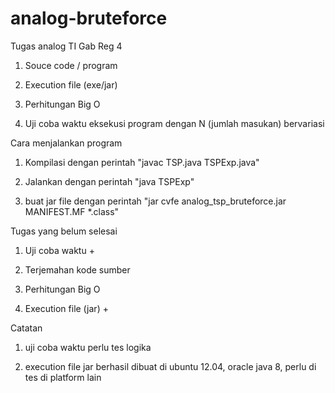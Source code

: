 # analog-bruteforce
Tugas analog TI Gab Reg 4

1. Souce code / program

2. Execution file (exe/jar)

3. Perhitungan Big O

4. Uji coba waktu eksekusi program dengan N (jumlah masukan) bervariasi

Cara menjalankan program 

1. Kompilasi dengan perintah "javac TSP.java TSPExp.java"

2. Jalankan dengan perintah "java TSPExp"

3. buat jar file dengan perintah "jar cvfe analog_tsp_bruteforce.jar MANIFEST.MF *.class"

Tugas yang belum selesai

1. Uji coba waktu +

2. Terjemahan kode sumber

3. Perhitungan Big O

4. Execution file (jar) +

Catatan

1. uji coba waktu perlu tes logika

2. execution file jar berhasil dibuat di ubuntu 12.04, oracle java 8, perlu di tes di platform lain
